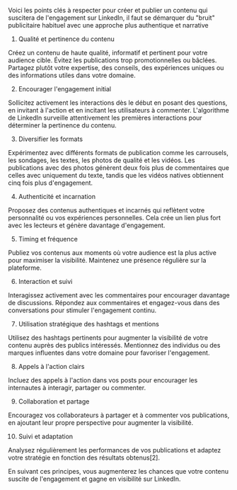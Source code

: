 Voici les points clés à respecter pour créer et publier un contenu qui suscitera de l'engagement sur LinkedIn, il faut se démarquer du "bruit" publicitaire habituel avec une approche plus authentique et narrative 

1. Qualité et pertinence du contenu

Créez un contenu de haute qualité, informatif et pertinent pour votre audience cible. Évitez les publications trop promotionnelles ou bâclées. Partagez plutôt votre expertise, des conseils, des expériences uniques ou des informations utiles dans votre domaine.

2. Encourager l'engagement initial

Sollicitez activement les interactions dès le début en posant des questions, en invitant à l'action et en incitant les utilisateurs à commenter. L'algorithme de LinkedIn surveille attentivement les premières interactions pour déterminer la pertinence du contenu.

3. Diversifier les formats

Expérimentez avec différents formats de publication comme les carrousels, les sondages, les textes, les photos de qualité et les vidéos. Les publications avec des photos génèrent deux fois plus de commentaires que celles avec uniquement du texte, tandis que les vidéos natives obtiennent cinq fois plus d'engagement.

4. Authenticité et incarnation

Proposez des contenus authentiques et incarnés qui reflètent votre personnalité ou vos expériences personnelles. Cela crée un lien plus fort avec les lecteurs et génère davantage d'engagement.

5. Timing et fréquence

Publiez vos contenus aux moments où votre audience est la plus active pour maximiser la visibilité. Maintenez une présence régulière sur la plateforme.

6. Interaction et suivi

Interagissez activement avec les commentaires pour encourager davantage de discussions. Répondez aux commentaires et engagez-vous dans des conversations pour stimuler l'engagement continu.

7. Utilisation stratégique des hashtags et mentions

Utilisez des hashtags pertinents pour augmenter la visibilité de votre contenu auprès des publics intéressés. Mentionnez des individus ou des marques influentes dans votre domaine pour favoriser l'engagement.

8. Appels à l'action clairs

Incluez des appels à l'action dans vos posts pour encourager les internautes à interagir, partager ou commenter.

9. Collaboration et partage

Encouragez vos collaborateurs à partager et à commenter vos publications, en ajoutant leur propre perspective pour augmenter la visibilité.

10. Suivi et adaptation

Analysez régulièrement les performances de vos publications et adaptez votre stratégie en fonction des résultats obtenus[2].

En suivant ces principes, vous augmenterez les chances que votre contenu suscite de l'engagement et gagne en visibilité sur LinkedIn.

